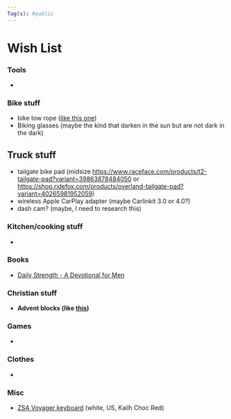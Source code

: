 ```yaml
---
Tag(s): #public
---
```


# Wish List

### Tools 
* 

### Bike stuff
* bike tow rope ([like this one](https://kidsrideshotgun.com/products/mtb-tow-rope))
* Biking glasses (maybe the kind that darken in the sun but are not dark in the dark)

## Truck stuff
- tailgate bike pad (midsize https://www.raceface.com/products/t2-tailgate-pad?variant=39863878484050 or https://shop.ridefox.com/products/overland-tailgate-pad?variant=40265981952059)
- wireless Apple CarPlay adapter (maybe Carlinkit 3.0 or 4.0?)
- dash cam? (maybe, I need to research this)

### Kitchen/cooking stuff
- 

### Books
- [Daily Strength - A Devotional for Men](https://www.google.com/books/edition/Daily_Strength/qWJaEAAAQBAJ?hl=en)

### Christian stuff
* **Advent blocks (like [this](https://goodkind.shop/products/advent-blocks-traditions-mode))**

### Games
- 

### Clothes
- 

### Misc
- [ZSA Voyager keyboard](https://www.zsa.io/voyager/buy) (white, US, Kailh Choc Red)

